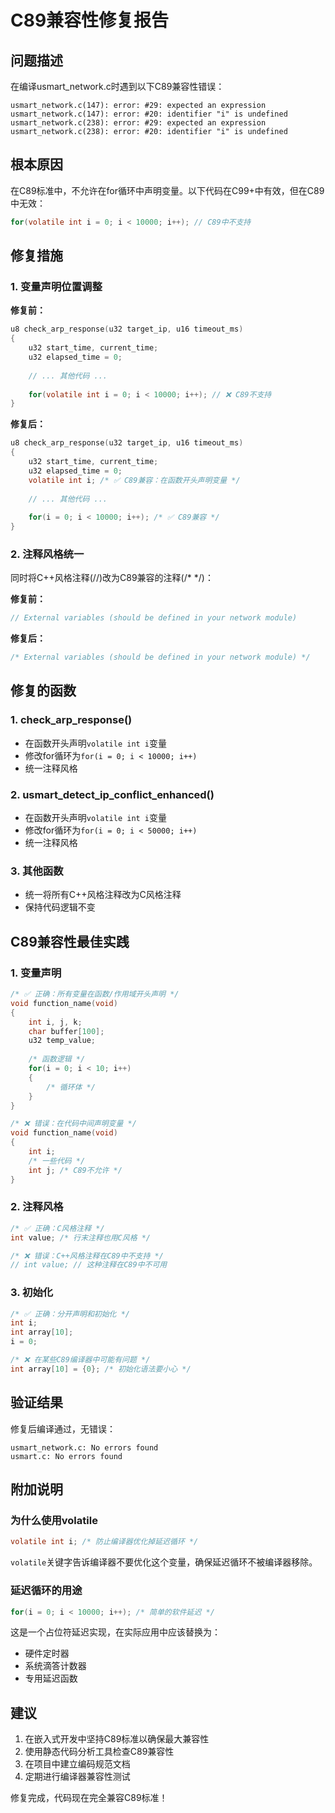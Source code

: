 # C89兼容性修复报告

## 问题描述
在编译usmart_network.c时遇到以下C89兼容性错误：

```
usmart_network.c(147): error: #29: expected an expression
usmart_network.c(147): error: #20: identifier "i" is undefined
usmart_network.c(238): error: #29: expected an expression  
usmart_network.c(238): error: #20: identifier "i" is undefined
```

## 根本原因
在C89标准中，不允许在for循环中声明变量。以下代码在C99+中有效，但在C89中无效：
```c
for(volatile int i = 0; i < 10000; i++); // C89中不支持
```

## 修复措施

### 1. 变量声明位置调整
**修复前：**
```c
u8 check_arp_response(u32 target_ip, u16 timeout_ms)
{
    u32 start_time, current_time;
    u32 elapsed_time = 0;
    
    // ... 其他代码 ...
    
    for(volatile int i = 0; i < 10000; i++); // ❌ C89不支持
}
```

**修复后：**
```c
u8 check_arp_response(u32 target_ip, u16 timeout_ms)
{
    u32 start_time, current_time;
    u32 elapsed_time = 0;
    volatile int i; /* ✅ C89兼容：在函数开头声明变量 */
    
    // ... 其他代码 ...
    
    for(i = 0; i < 10000; i++); /* ✅ C89兼容 */
}
```

### 2. 注释风格统一
同时将C++风格注释(//)改为C89兼容的注释(/* */)：

**修复前：**
```c
// External variables (should be defined in your network module)
```

**修复后：**
```c
/* External variables (should be defined in your network module) */
```

## 修复的函数

### 1. check_arp_response()
- 在函数开头声明`volatile int i`变量
- 修改for循环为`for(i = 0; i < 10000; i++)`
- 统一注释风格

### 2. usmart_detect_ip_conflict_enhanced()
- 在函数开头声明`volatile int i`变量
- 修改for循环为`for(i = 0; i < 50000; i++)`
- 统一注释风格

### 3. 其他函数
- 统一将所有C++风格注释改为C风格注释
- 保持代码逻辑不变

## C89兼容性最佳实践

### 1. 变量声明
```c
/* ✅ 正确：所有变量在函数/作用域开头声明 */
void function_name(void)
{
    int i, j, k;
    char buffer[100];
    u32 temp_value;
    
    /* 函数逻辑 */
    for(i = 0; i < 10; i++)
    {
        /* 循环体 */
    }
}

/* ❌ 错误：在代码中间声明变量 */
void function_name(void)
{
    int i;
    /* 一些代码 */
    int j; /* C89不允许 */
}
```

### 2. 注释风格
```c
/* ✅ 正确：C风格注释 */
int value; /* 行末注释也用C风格 */

/* ❌ 错误：C++风格注释在C89中不支持 */
// int value; // 这种注释在C89中不可用
```

### 3. 初始化
```c
/* ✅ 正确：分开声明和初始化 */
int i;
int array[10];
i = 0;

/* ❌ 在某些C89编译器中可能有问题 */
int array[10] = {0}; /* 初始化语法要小心 */
```

## 验证结果
修复后编译通过，无错误：
```
usmart_network.c: No errors found
usmart.c: No errors found
```

## 附加说明

### 为什么使用volatile
```c
volatile int i; /* 防止编译器优化掉延迟循环 */
```
`volatile`关键字告诉编译器不要优化这个变量，确保延迟循环不被编译器移除。

### 延迟循环的用途
```c
for(i = 0; i < 10000; i++); /* 简单的软件延迟 */
```
这是一个占位符延迟实现，在实际应用中应该替换为：
- 硬件定时器
- 系统滴答计数器
- 专用延迟函数

## 建议
1. 在嵌入式开发中坚持C89标准以确保最大兼容性
2. 使用静态代码分析工具检查C89兼容性
3. 在项目中建立编码规范文档
4. 定期进行编译器兼容性测试

修复完成，代码现在完全兼容C89标准！
